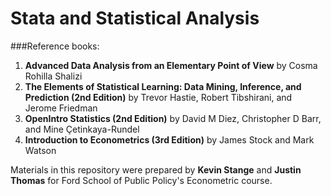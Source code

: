Stata and Statistical Analysis
================

###Reference books:

1. **Advanced Data Analysis from an Elementary Point of View** by Cosma Rohilla Shalizi
2. **The Elements of Statistical Learning: Data Mining, Inference, and Prediction (2nd Edition)** by Trevor Hastie, Robert Tibshirani, and Jerome Friedman
3. **OpenIntro Statistics (2nd Edition)** by David M Diez, Christopher D Barr, and Mine Çetinkaya-Rundel
4. **Introduction to Econometrics (3rd Edition)** by James Stock and Mark Watson

Materials in this repository were prepared by **Kevin Stange** and **Justin Thomas** for Ford School of Public Policy's Econometric course.
